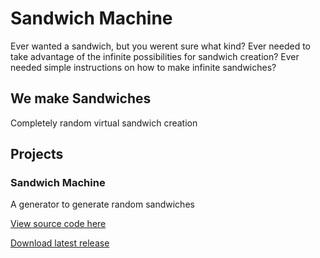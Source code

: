 # Sandwich Machine
Ever wanted a sandwich, but you werent sure what kind?
Ever needed to take advantage of the infinite possibilities for sandwich creation? Ever needed simple instructions on how to make infinite sandwiches?

## We make Sandwiches
Completely random virtual sandwich creation

## Projects
### Sandwich Machine
A generator to generate random sandwiches

[View source code here](https://github.com/sandwich-machine/sandwich-machine)

[Download latest release](https://github.com/sandwich-machine/sandwich-machine/releases)
